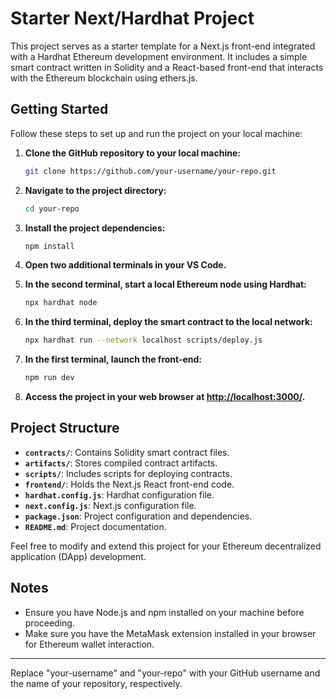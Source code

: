 # Starter Next/Hardhat Project

This project serves as a starter template for a Next.js front-end integrated with a Hardhat Ethereum development environment. It includes a simple smart contract written in Solidity and a React-based front-end that interacts with the Ethereum blockchain using ethers.js.

## Getting Started

Follow these steps to set up and run the project on your local machine:

1. **Clone the GitHub repository to your local machine:**

   ```bash
   git clone https://github.com/your-username/your-repo.git
   ```

2. **Navigate to the project directory:**

   ```bash
   cd your-repo
   ```

3. **Install the project dependencies:**

   ```bash
   npm install
   ```

4. **Open two additional terminals in your VS Code.**

5. **In the second terminal, start a local Ethereum node using Hardhat:**

   ```bash
   npx hardhat node
   ```

6. **In the third terminal, deploy the smart contract to the local network:**

   ```bash
   npx hardhat run --network localhost scripts/deploy.js
   ```

7. **In the first terminal, launch the front-end:**

   ```bash
   npm run dev
   ```

8. **Access the project in your web browser at [http://localhost:3000/](http://localhost:3000/).**

## Project Structure

- **`contracts/`**: Contains Solidity smart contract files.
- **`artifacts/`**: Stores compiled contract artifacts.
- **`scripts/`**: Includes scripts for deploying contracts.
- **`frontend/`**: Holds the Next.js React front-end code.
- **`hardhat.config.js`**: Hardhat configuration file.
- **`next.config.js`**: Next.js configuration file.
- **`package.json`**: Project configuration and dependencies.
- **`README.md`**: Project documentation.

Feel free to modify and extend this project for your Ethereum decentralized application (DApp) development.

## Notes

- Ensure you have Node.js and npm installed on your machine before proceeding.
- Make sure you have the MetaMask extension installed in your browser for Ethereum wallet interaction.

---

Replace "your-username" and "your-repo" with your GitHub username and the name of your repository, respectively.
